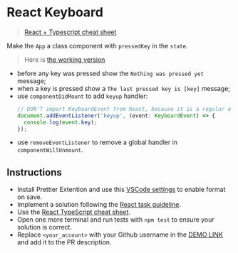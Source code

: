# React Keyboard

> [React + Typescript cheat sheet](https://mate-academy.github.io/fe-program/js/extra/react-typescript)

Make the `App` a class component with `pressedKey` in the `state`.

> Here is [the working version](https://mate-academy.github.io/react_keyboard/)

- before any key was pressed show the `Nothing was pressed yet` message;
- when a key is pressed show a `The last pressed key is [key]` message;
- use `componentDidMount` to add `keyup` handler:
    ```ts
    // DON'T import KeyboardEvent from React, because it is a regular event
    document.addEventListener('keyup', (event: KeyboardEvent) => {
      console.log(event.key);
    });
    ```
- use `removeEventListener` to remove a global handler in `componentWillUnmount`.

## Instructions
- Install Prettier Extention and use this [VSCode settings](https://mate-academy.github.io/fe-program/tools/vscode/settings.json) to enable format on save.
- Implement a solution following the [React task guideline](https://github.com/mate-academy/react_task-guideline#react-tasks-guideline).
- Use the [React TypeScript cheat sheet](https://mate-academy.github.io/fe-program/js/extra/react-typescript).
- Open one more terminal and run tests with `npm test` to ensure your solution is correct.
- Replace `<your_account>` with your Github username in the [DEMO LINK](https://IrynaMariiko00.github.io/react_keyboard/) and add it to the PR description.
